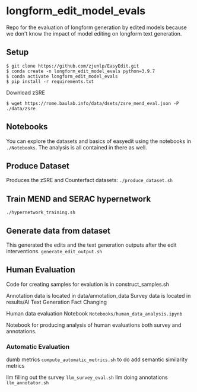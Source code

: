 # longform_edit_model_evals

Repo for the evaluation of longform generation by edited models because we don't know the impact of model editing on longform text generation.

## Setup
```
$ git clone https://github.com/zjunlp/EasyEdit.git
$ conda create -n longform_edit_model_evals python=3.9.7
$ conda activate longform_edit_model_evals  
$ pip install -r requirements.txt
```

Download zSRE
```
$ wget https://rome.baulab.info/data/dsets/zsre_mend_eval.json -P ./data/zsre
```

## Notebooks

You can explore the datasets and basics of easyedit using the notebooks in `./Notebooks`. The analysis is all contained in there as well.

## Produce Dataset

Produces the zSRE and Counterfact datasets: `./produce_dataset.sh`

## Train MEND and SERAC hypernetwork

`./hypernetwork_training.sh`

## Generate data from dataset

This generated the edits and the text generation outputs after the edit interventions.
`generate_edit_output.sh`

## Human Evaluation

Code for creating samples for evalution is in construct_samples.sh

Annotation data is located in data/annotation_data
Survey data is located in results/AI Text Generation Fact Changing

Human data evaluation Notebook
`Notebooks/human_data_analysis.ipynb`

Notebook for producing analysis of human evaluations both survey and annotations.

### Automatic Evaluation

dumb metrics
`compute_automatic_metrics.sh`
to do add semantic similarity metrics

llm filling out the survey
`llm_survey_eval.sh`
llm doing annotations
`llm_annotator.sh`


